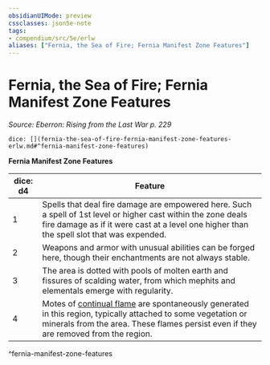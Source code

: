 ```yaml
---
obsidianUIMode: preview
cssclasses: json5e-note
tags:
- compendium/src/5e/erlw
aliases: ["Fernia, the Sea of Fire; Fernia Manifest Zone Features"]
---
```

# Fernia, the Sea of Fire; Fernia Manifest Zone Features
*Source: Eberron: Rising from the Last War p. 229* 

`dice: [](fernia-the-sea-of-fire-fernia-manifest-zone-features-erlw.md#^fernia-manifest-zone-features)`

**Fernia Manifest Zone Features**

| dice: d4 | Feature |
|----------|---------|
| 1 | Spells that deal fire damage are empowered here. Such a spell of 1st level or higher cast within the zone deals fire damage as if it were cast at a level one higher than the spell slot that was expended. |
| 2 | Weapons and armor with unusual abilities can be forged here, though their enchantments are not always stable. |
| 3 | The area is dotted with pools of molten earth and fissures of scalding water, from which mephits and elementals emerge with regularity. |
| 4 | Motes of [continual flame](compendium/spells/continual-flame.md) are spontaneously generated in this region, typically attached to some vegetation or minerals from the area. These flames persist even if they are removed from the region. |
^fernia-manifest-zone-features